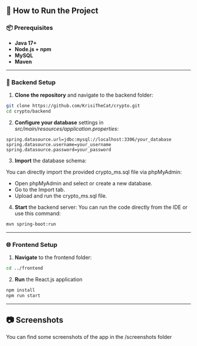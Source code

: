 ## 🧪 How to Run the Project

### 📦 Prerequisites

- **Java 17+**
- **Node.js + npm** 
- **MySQL** 
- **Maven**

---

### 🔧 Backend Setup

1. **Clone the repository** and navigate to the backend folder:

``` bash
git clone https://github.com/KrisiTheCat/crypto.git
cd crypto/backend
```

2. **Configure your database** settings in _src/main/resources/application.properties_:
```properties
spring.datasource.url=jdbc:mysql://localhost:3306/your_database
spring.datasource.username=your_username
spring.datasource.password=your_password
```

3. **Import** the database schema:

You can directly import the provided crypto_ms.sql file via phpMyAdmin:
- Open phpMyAdmin and select or create a new database.
- Go to the Import tab.
- Upload and run the crypto_ms.sql file.

4. **Start** the backend server:
You can run the code directly from the IDE or use this command: 
```bash
mvn spring-boot:run
```

---

### 🌐 Frontend Setup

1. **Navigate** to the frontend folder:

```bash
cd ../frontend
```

2. **Run** the React.js application

```bash
npm install
npm run start 
```
 
 ---

 ## 📷 Screenshots

 You can find some screenshots of the app in the /screenshots folder
